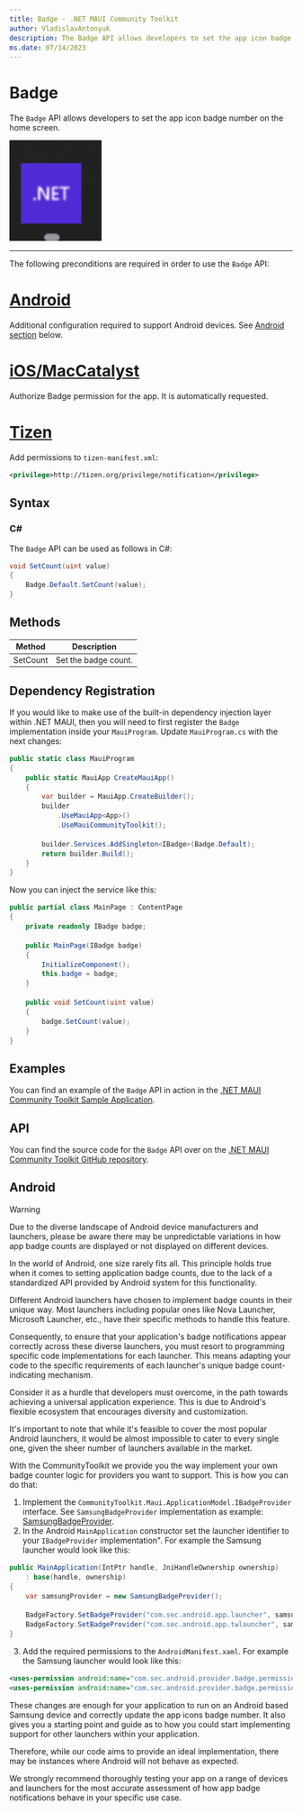 ```yaml
---
title: Badge - .NET MAUI Community Toolkit
author: VladislavAntonyuk
description: The Badge API allows developers to set the app icon badge number on the home screen.
ms.date: 07/14/2023
---
```


# Badge

The `Badge` API allows developers to set the app icon badge number on the home screen.

![Screenshot of an Badge on Windows](../images/essentials/badge-windows.gif "Badge on Windows")

---

The following preconditions are required in order to use the `Badge` API:

# [Android](#tab/android)
Additional configuration required to support Android devices. See [Android section](#android) below.

# [iOS/MacCatalyst](#tab/ios)

Authorize Badge permission for the app. It is automatically requested.

# [Tizen](#tab/tizen)

Add permissions to `tizen-manifest.xml`:

```xml
<privilege>http://tizen.org/privilege/notification</privilege>
```

## Syntax

### C#

The `Badge` API can be used as follows in C#:

```csharp
void SetCount(uint value)
{
    Badge.Default.SetCount(value);
}
```

## Methods

|Method  |Description  |
|---------|---------|
| SetCount | Set the badge count. |

## Dependency Registration

If you would like to make use of the built-in dependency injection layer within .NET MAUI, then you will need to first register the `Badge` implementation inside your `MauiProgram`.
Update `MauiProgram.cs` with the next changes:

```csharp
public static class MauiProgram
{
    public static MauiApp CreateMauiApp()
    {
        var builder = MauiApp.CreateBuilder();
        builder
            .UseMauiApp<App>()
            .UseMauiCommunityToolkit();

        builder.Services.AddSingleton<IBadge>(Badge.Default);
        return builder.Build();
    }
}
```

Now you can inject the service like this:

```csharp
public partial class MainPage : ContentPage
{
    private readonly IBadge badge;

    public MainPage(IBadge badge)
    {
        InitializeComponent();
        this.badge = badge;
    }

    public void SetCount(uint value)
    {
        badge.SetCount(value);
    }
}
```

## Examples

You can find an example of the `Badge` API in action in the [.NET MAUI Community Toolkit Sample Application](https://github.com/CommunityToolkit/Maui/blob/main/samples/CommunityToolkit.Maui.Sample/Pages/Essentials/BadgePage.xaml).

## API

You can find the source code for the `Badge` API over on the [.NET MAUI Community Toolkit GitHub repository](https://github.com/CommunityToolkit/Maui/blob/main/src/CommunityToolkit.Maui.Core/Essentials/Badge/IBadge.shared.cs).

## Android

> [!WARNING]
>
> Due to the diverse landscape of Android device manufacturers and launchers, please be aware there may be unpredictable variations in how app badge counts are displayed or not displayed on different devices.

In the world of Android, one size rarely fits all. This principle holds true when it comes to setting application badge counts, due to the lack of a standardized API provided by Android system for this functionality.

Different Android launchers have chosen to implement badge counts in their unique way. Most launchers including popular ones like Nova Launcher, Microsoft Launcher, etc., have their specific methods to handle this feature.

Consequently, to ensure that your application's badge notifications appear correctly across these diverse launchers, you must resort to programming specific code implementations for each launcher. This means adapting your code to the specific requirements of each launcher's unique badge count-indicating mechanism.

Consider it as a hurdle that developers must overcome, in the path towards achieving a universal application experience. This is due to Android's flexible ecosystem that encourages diversity and customization.

It's important to note that while it's feasible to cover the most popular Android launchers, it would be almost impossible to cater to every single one, given the sheer number of launchers available in the market.

With the CommunityToolkit we provide you the way implement your own badge counter logic for providers you want to support. This is how you can do that:

1. Implement the `CommunityToolkit.Maui.ApplicationModel.IBadgeProvider` interface. See `SamsungBadgeProvider` implementation as example: [SamsungBadgeProvider](https://github.com/CommunityToolkit/Maui/blob/main/samples/CommunityToolkit.Maui.Sample/Platforms/Android/SamsungBadgeProvider.cs).
2. In the Android `MainApplication` constructor set the launcher identifier to your `IBadgeProvider` implementation". For example the Samsung launcher would look like this:

```csharp
public MainApplication(IntPtr handle, JniHandleOwnership ownership)
    : base(handle, ownership)
{
    var samsungProvider = new SamsungBadgeProvider();

    BadgeFactory.SetBadgeProvider("com.sec.android.app.launcher", samsungProvider);
    BadgeFactory.SetBadgeProvider("com.sec.android.app.twlauncher", samsungProvider);
}
```

3. Add the required permissions to the `AndroidManifest.xaml`.  For example the Samsung launcher would look like this:

```xml
<uses-permission android:name="com.sec.android.provider.badge.permission.READ" />
<uses-permission android:name="com.sec.android.provider.badge.permission.WRITE" />
```

These changes are enough for your application to run on an Android based Samsung device and correctly update the app icons badge number. It also gives you a starting point and guide as to how you could start implementing support for other launchers within your application.

Therefore, while our code aims to provide an ideal implementation, there may be instances where Android will not behave as expected.

We strongly recommend thoroughly testing your app on a range of devices and launchers for the most accurate assessment of how app badge notifications behave in your specific use case.